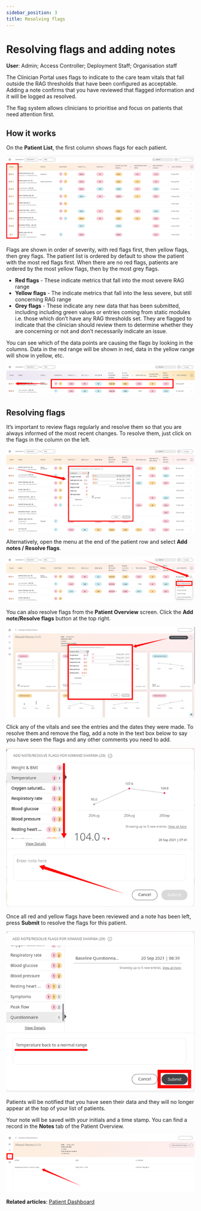 ```yaml
---
sidebar_position: 3
title: Resolving flags
---
```

# Resolving flags and adding notes
**User**: Admin; Access Controller; Deployment Staff; Organisation staff

The Clinician Portal uses flags to indicate to the care team vitals that fall outside the RAG thresholds that have been configured as acceptable. Adding a note confirms that you have reviewed that flagged information and it will be logged as resolved.

The flag system allows clinicians to prioritise and focus on patients that need attention first. 
## How it works​
On the **Patient List**, the first column shows flags for each patient. 

![Flags columns](./assets/ResolveFlags01.png)

Flags are shown in order of severity, with red flags first, then yellow flags, then grey flags. The patient list is ordered by default to show the patient with the most red flags first. When there are no red flags, patients are ordered by the most yellow flags, then by the most grey flags.
- **Red flags** - These indicate metrics that fall into the most severe RAG range
- **Yellow flags** - The indicate metrics that fall into the less severe, but still concerning RAG range
- **Grey flags** - These indicate any new data that has been submitted, including including green values or entries coming from static modules i.e. those which don’t have any RAG thresholds set. They are flagged to indicate that the clinician should review them to determine whether they are concerning or not and don’t necessarily indicate an issue.

You can see which of the data points are causing the flags by looking in the columns. Data in the red range will be shown in red, data in the yellow range will show in yellow, etc.

![Module flags](./assets/ResolveFlags02.png)

## Resolving flags
It’s important to review flags regularly and resolve them so that you are always informed of the most recent changes.  To resolve them, just click on the flags in the column on the left.

![Resolve from list](./assets/ResolveFlags03.png)

Alternatively, open the menu at the end of the patient row and select **Add notes / Resolve flags**.

![Resolve from menu](./assets/ResolveFlags04.png)

You can also resolve flags from the **Patient Overview** screen. Click the **Add note/Resolve flags** button at the top right.

![Resolve from dashboard](./assets/ResolveFlags05.png)

Click any of the vitals and see the entries and the dates they were made. To resolve them and remove the flag, add a note in the text box below to say you have seen the flags and any other comments you need to add.

![Resolve flags window](./assets/ResolveFlags06.png)

Once all red and yellow flags have been reviewed and a note has been left, press **Submit** to resolve the flags for this patient.

![Submit notes](./assets/ResolveFlags07.png)

Patients will be notified that you have seen their data and they will no longer appear at the top of your list of patients.

Your note will be saved with your initials and a time stamp. You can find a record in the **Notes** tab of the Patient Overview.

![View notes](./assets/ResolveFlags08.png)

**Related articles**: [Patient Dashboard](./patient-dashboard.md) 
